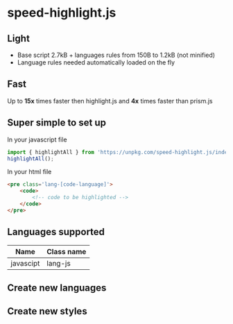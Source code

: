 # speed-highlight.js

## Light

  * Base script 2.7kB + languages rules from 150B to 1.2kB (not minified)
  * Language rules needed automatically loaded on the fly

## Fast

Up to **15x** times faster then highlight.js and **4x** times faster than prism.js

## Super simple to set up

In your javascript file
```js
import { highlightAll } from 'https://unpkg.com/speed-highlight.js/index.js'
highlightAll();
```
In your html file
```html
<pre class='lang-[code-language]'>
	<code>
		<!-- code to be highlighted -->
	</code>
</pre>
```

## Languages supported

| Name     | Class name  |
| -------- | ---------- |
| javascipt| lang-js    |

## Create new languages

## Create new styles
